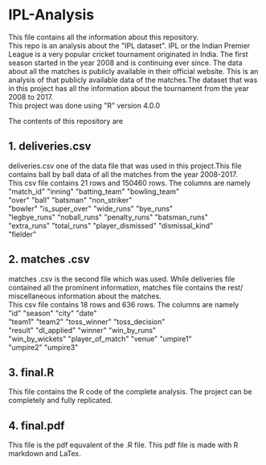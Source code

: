 # IPL-Analysis
This file contains all the information about this repository.\
This repo is an analysis about the "IPL dataset". IPL or the Indian Premier League is a very popular cricket tournament originated in India. The first season started in the year 2008 and is continuing ever since. The data about all the matches is publicly available in their official website. This is an analysis of that publicly available data of the matches.The dataset that was in this project has all the information about the tournament from the year 2008 to 2017.\
This project was done using "R" version 4.0.0

The contents of this repository are

## 1. deliveries.csv
deliveries.csv one of the data file that was used in this project.This file contains ball by ball data of all the matches from the year 2008-2017.\
This csv file contains 21 rows and 150460 rows. The columns are namely\
"match_id"         "inning"           "batting_team"     "bowling_team" \
"over"             "ball"             "batsman"          "non_striker"  \
"bowler"           "is_super_over"    "wide_runs"        "bye_runs"     \
"legbye_runs"      "noball_runs"      "penalty_runs"     "batsman_runs" \
"extra_runs"       "total_runs"       "player_dismissed" "dismissal_kind" \
"fielder" 

## 2. matches .csv
matches .csv is the second file which was used. While deliveries file contained all the prominent information, matches file contains the rest/ miscellaneous information about the matches. \
This csv file contains 18 rows and 636 rows. The columns are namely\
"id"              "season"          "city"            "date"           \
"team1"           "team2"           "toss_winner"     "toss_decision"  \
"result"          "dl_applied"      "winner"          "win_by_runs"    \
"win_by_wickets"  "player_of_match" "venue"           "umpire1"        \
"umpire2"         "umpire3" 

## 3. final.R
This file contains the R code of the complete analysis. The project can be completely and fully replicated.

## 4. final.pdf
This file is the pdf equvalent of the .R file. This pdf file is made with R markdown and LaTex. 





